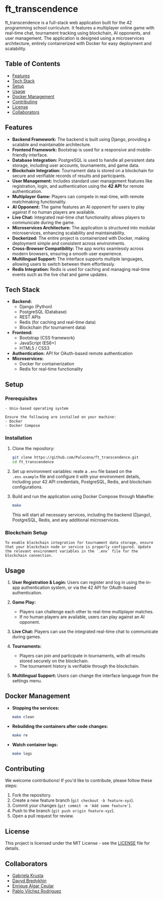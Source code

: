 # ft_transcendence

ft_transcendence is a full-stack web application built for the 42 programming school curriculum. It features a multiplayer online game with real-time chat, tournament tracking using blockchain, AI opponents, and user management. The application is designed using a microservices architecture, entirely containerized with Docker for easy deployment and scalability.

## Table of Contents
- [Features](#features)
- [Tech Stack](#tech-stack)
- [Setup](#setup)
- [Usage](#usage)
- [Docker Management](#docker-management)
- [Contributing](#contributing)
- [License](#license)
- [Collaborators](#collaborators)

## Features

- **Backend Framework:** The backend is built using Django, providing a scalable and maintainable architecture.
- **Frontend Framework:** Bootstrap is used for a responsive and mobile-friendly interface.
- **Database Integration:** PostgreSQL is used to handle all persistent data storage, including user accounts, tournaments, and game data.
- **Blockchain Integration:** Tournament data is stored on a blockchain for secure and verifiable records of results and participants.
- **User Management:** Includes standard user management features like registration, login, and authentication using the **42 API** for remote authentication.
- **Multiplayer Game:** Players can compete in real-time, with remote matchmaking functionality.
- **AI Opponent:** The game features an AI opponent for users to play against if no human players are available.
- **Live Chat:** Integrated real-time chat functionality allows players to communicate during the game.
- **Microservices Architecture:** The application is structured into modular microservices, enhancing scalability and maintainability.
- **Dockerized:** The entire project is containerized with Docker, making deployment simple and consistent across environments.
- **Cross-Browser Compatibility:** The app works seamlessly across modern browsers, ensuring a smooth user experience.
- **Multilingual Support:** The interface supports multiple languages, allowing users to switch between them effortlessly.
- **Redis Integration:** Redis is used for caching and managing real-time events such as the live chat and game updates.

## Tech Stack

- **Backend:**
	- Django (Python)
	- PostgreSQL (Database)
	- REST APIs
	- Redis (for caching and real-time data)
	- Blockchain (for tournament data)
- **Frontend:**
	- Bootstrap (CSS framework)
	- JavaScript (ES6+)
	- HTML5 / CSS3
- **Authentication:**
	 API for OAuth-based remote authentication
- **Microservices:**
	- Docker for containerization
	- Redis for real-time functionality

## Setup

### Prerequisites

	- Unix-based operating system

	Ensure the following are installed on your machine:
	- Docker
	- Docker Compose

### Installation

1. Clone the repository:
	```bash
	git clone https://github.com/Palucena/ft_transcendence.git
	cd ft_transcendence
	```

2. Set up environment variables:
	reate a `.env` file based on the `.env.example` file and configure it with your environment details, including your 42 API credentials, PostgreSQL, Redis, and blockchain configurations.

3. Build and run the application using Docker Compose through Makeflie:
	```bash
	make
	```

	This will start all necessary services, including the backend (Django), PostgreSQL, Redis, and any additional microservices.

### Blockchain Setup

	To enable blockchain integration for tournament data storage, ensure that your blockchain node or service is properly configured. Update the relevant environment variables in the `.env` file for the blockchain connection.

## Usage

1. **User Registration & Login:**
	Users can register and log in using the in-app authentication system, or via the 42 API for OAuth-based authentication.

2. **Game Play:**
	- Players can challenge each other to real-time multiplayer matches.
	- If no human players are available, users can play against an AI opponent.

3. **Live Chat:**
	Players can use the integrated real-time chat to communicate during games.

4. **Tournaments:**
	- Players can join and participate in tournaments, with all results stored securely on the blockchain.
	- The tournament history is verifiable through the blockchain.

5. **Multilingual Support:**
	Users can change the interface language from the settings menu.

## Docker Management

- **Stopping the services:**
	```bash
	make clean
	```
- **Rebuilding the containers after code changes:**
	```bash
	make re
	```
- **Watch container logs:**
	```bash
	make logs
	```

## Contributing

We welcome contributions! If you'd like to contribute, please follow these steps:

1. Fork the repository.
2. Create a new feature branch (`git checkout -b feature-xyz`).
3. Commit your changes (`git commit -m 'Add some feature'`).
4. Push to the branch (`git push origin feature-xyz`).
5. Open a pull request for review.

## License

This project is licensed under the MIT License - see the [LICENSE](LICENSE) file for details.

## Collaborators

- [Gabriela Krusta](https://github.com/gkrusta)
- [Davyd Bredykhin](https://github.com/BredyByte)
- [Enrique Algar Ceular](https://github.com/ealgar-c)
- [Pablo Vilchez Rodriguez](https://github.com/pablovilchez)

